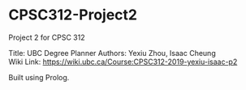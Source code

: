 # CPSC312-Project2
Project 2 for CPSC 312

Title: UBC Degree Planner 
Authors: Yexiu Zhou, Isaac Cheung  
Wiki Link: https://wiki.ubc.ca/Course:CPSC312-2019-yexiu-isaac-p2

Built using Prolog.
